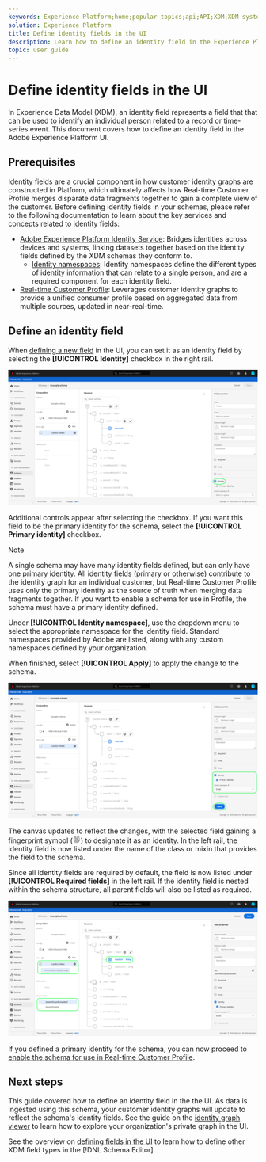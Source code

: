 ```yaml
---
keywords: Experience Platform;home;popular topics;api;API;XDM;XDM system;experience data model;data model;ui;workspace;identity;field;
solution: Experience Platform
title: Define identity fields in the UI
description: Learn how to define an identity field in the Experience Platform user interface.
topic: user guide
---
```


# Define identity fields in the UI

In Experience Data Model (XDM), an identity field represents a field that that can be used to identify an individual person related to a record or time-series event. This document covers how to define an identity field in the Adobe Experience Platform UI.

## Prerequisites

Identity fields are a crucial component in how customer identity graphs are constructed in Platform, which ultimately affects how Real-time Customer Profile merges disparate data fragments together to gain a complete view of the customer. Before defining identity fields in your schemas, please refer to the following documentation to learn about the key services and concepts related to identity fields:

* [Adobe Experience Platform Identity Service](../../../identity-service/home.md): Bridges identities across devices and systems, linking datasets together based on the identity fields defined by the XDM schemas they conform to.
  * [Identity namespaces](../../../identity-service/namespaces.md): Identity namespaces define the different types of identity information that can relate to a single person, and are a required component for each identity field.
* [Real-time Customer Profile](../../../profile/home.md): Leverages customer identity graphs to provide a unified consumer profile based on aggregated data from multiple sources, updated in near-real-time.

## Define an identity field

When [defining a new field](./overview.md#define) in the UI, you can set it as an identity field by selecting the **[!UICONTROL Identity]** checkbox in the right rail. 

![](../../images/ui/fields/special/identity.png)

Additional controls appear after selecting the checkbox. If you want this field to be the primary identity for the schema, select the **[!UICONTROL Primary identity]** checkbox.

>[!NOTE]
>
>A single schema may have many identity fields defined, but can only have one primary identity. All identity fields (primary or otherwise) contribute to the identity graph for an individual customer, but Real-time Customer Profile uses only the primary identity as the source of truth when merging data fragments together. If you want to enable a schema for use in Profile, the schema must have a primary identity defined.

Under **[!UICONTROL Identity namespace]**, use the dropdown menu to select the appropriate namespace for the identity field. Standard namespaces provided by Adobe are listed, along with any custom namespaces defined by your organization.

When finished, select **[!UICONTROL Apply]** to apply the change to the schema.

![](../../images/ui/fields/special/identity-config.png)

The canvas updates to reflect the changes, with the selected field gaining a fingerprint symbol (![](../../images/ui/fields/special/identity-symbol.png)) to designate it as an identity. In the left rail, the identity field is now listed under the name of the class or mixin that provides the field to the schema.

Since all identity fields are required by default, the field is now listed under **[!UICONTROL Required fields]** in the left rail. If the identity field is nested within the schema structure, all parent fields will also be listed as required.

![](../../images/ui/fields/special/identity-applied.png)

If you defined a primary identity for the schema, you can now proceed to [enable the schema for use in Real-time Customer Profile](../resources/schemas.md#profile).

## Next steps

This guide covered how to define an identity field in the the UI. As data is ingested using this schema, your customer identity graphs will update to reflect the schema's identity fields. See the guide on the [identity graph viewer](../../../identity-service/ui/identity-graph-viewer.md) to learn how to explore your organization's private graph in the UI.

See the overview on [defining fields in the UI](./overview.md#special) to learn how to define other XDM field types in the [!DNL Schema Editor].